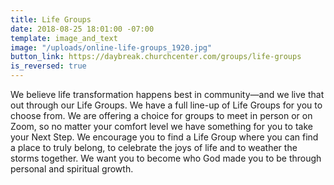 ```yaml
---
title: Life Groups
date: 2018-08-25 18:01:00 -07:00
template: image_and_text
image: "/uploads/online-life-groups_1920.jpg"
button_link: https://daybreak.churchcenter.com/groups/life-groups
is_reversed: true
---
```


We believe life transformation happens best in community—and we live that out through our Life Groups. We have a full line-up of Life Groups for you to choose from. We are offering a choice for groups to meet in person or on Zoom, so no matter your comfort level we have something for you to take your Next Step. We encourage you to find a Life Group where you can find a place to truly belong, to celebrate the joys of life and to weather the storms together. We want you to become who God made you to be through personal and spiritual growth.
